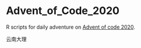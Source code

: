 # Advent_of_Code_2020

R scripts for daily adventure on [Advent of code 2020](https://adventofcode.com/2020).

云南大理
